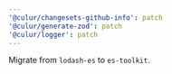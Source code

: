 ```yaml
---
'@culur/changesets-github-info': patch
'@culur/generate-zod': patch
'@culur/logger': patch
---
```


Migrate from `lodash-es` to `es-toolkit`.
